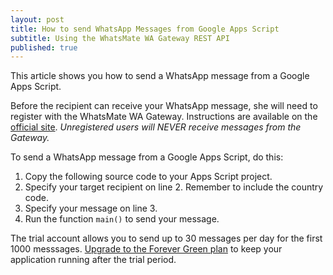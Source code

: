 ```yaml
---
layout: post
title: How to send WhatsApp Messages from Google Apps Script
subtitle: Using the WhatsMate WA Gateway REST API
published: true
---
```


This article shows you how to send a WhatsApp message from a Google Apps Script.

Before the recipient can receive your WhatsApp message, she will need to register with the WhatsMate WA Gateway. Instructions are available on the [official site](https://www.whatsmate.net/whatsapp-gateway-api.html). *Unregistered users will NEVER receive messages from the Gateway.*


To send a WhatsApp message from a Google Apps Script, do this:

1. Copy the following source code to your Apps Script project.  <script src="https://gist.github.com/whatsmate/96637d1c46e1a199756f18413e739f7b.js"></script>
2. Specify your target recipient on line 2. Remember to include the country code.
3. Specify your message on line 3.
4. Run the function `main()` to send your message.


The trial account allows you to send up to 30 messages per day for the first 1000 messsages. [Upgrade to the Forever Green plan](https://www.whatsmate.net/whatsapp-gateway-subscribe.html) to keep your application running after the trial period.


<br>
<script async src="//pagead2.googlesyndication.com/pagead/js/adsbygoogle.js"></script>
<ins class="adsbygoogle"
     style="display:inline-block;width:728px;height:90px"
     data-ad-client="ca-pub-7383487179928477"
     data-ad-slot="6959057004"></ins>
<script>
(adsbygoogle = window.adsbygoogle || []).push({});
</script>
<br>

